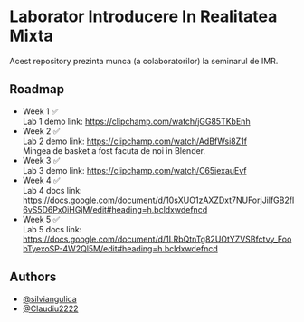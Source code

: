 # Laborator Introducere In Realitatea Mixta 

Acest repository prezinta munca (a colaboratorilor) la seminarul de IMR.




## Roadmap

- Week 1 ✅
  <br>Lab 1 demo link: https://clipchamp.com/watch/jGG85TKbEnh
- Week 2 ✅
  <br>Lab 2 demo link: https://clipchamp.com/watch/AdBfWsi8Z1f
  <br>Mingea de basket a fost facuta de noi in Blender.
- Week 3 ✅
  <br>Lab 3 demo link: https://clipchamp.com/watch/C65jexauEvf
- Week 4 ✅
  <br>Lab 4 docs link: https://docs.google.com/document/d/10sXUO1zAXZDxt7NUForjJilfGB2fl6vS5D6Px0iHGjM/edit#heading=h.bcldxwdefncd
- Week 5 ✅
  <br>Lab 5 docs link: https://docs.google.com/document/d/1LRbQtnTg82UOtYZVSBfctvy_FoobTyexoSP-4W2Ql5M/edit#heading=h.bcldxwdefncd


## Authors

- [@silviangulica](https://github.com/silviangulica)
- [@Claudiu2222](https://github.com/Claudiu2222)
